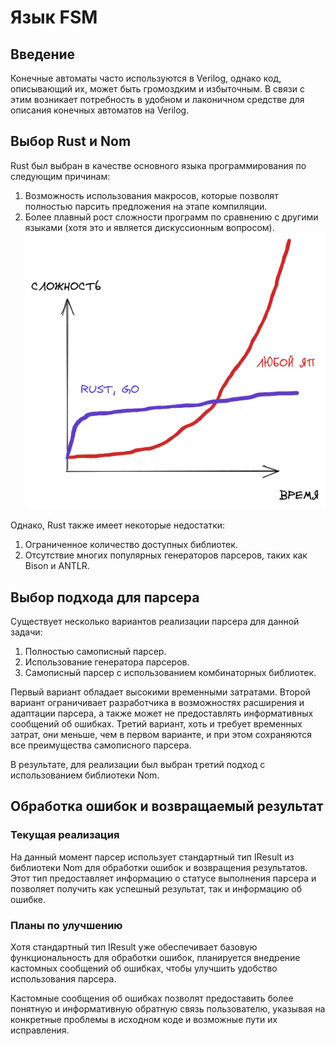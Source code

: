 # Язык FSM

## Введение

Конечные автоматы часто используются в Verilog, однако код, описывающий их, может быть громоздким и избыточным. 
В связи с этим возникает потребность в удобном и лаконичном средстве для описания конечных автоматов на Verilog.

## Выбор Rust и Nom

Rust был выбран в качестве основного языка программирования по следующим причинам:

1. Возможность использования макросов, которые позволят полностью парсить предложения на этапе компиляции.
2. Более плавный рост сложности программ по сравнению с другими языками (хотя это и является дискуссионным вопросом).
  ![RUST complexity](./imgs/RUST_complexity.png)
    
Однако, Rust также имеет некоторые недостатки:

1. Ограниченное количество доступных библиотек.
2. Отсутствие многих популярных генераторов парсеров, таких как Bison и ANTLR.

## Выбор подхода для парсера

Существует несколько вариантов реализации парсера для данной задачи:
1. Полностью самописный парсер.
2. Использование генератора парсеров.
3. Самописный парсер с использованием комбинаторных библиотек.

Первый вариант обладает высокими временными затратами. Второй вариант ограничивает разработчика в возможностях расширения и 
адаптации парсера, а также может не предоставлять информативных сообщений об ошибках. Третий вариант, хоть и требует временных 
затрат, они меньше, чем в первом варианте, и при этом сохраняются все преимущества самописного парсера.

В результате, для реализации был выбран третий подход с использованием библиотеки Nom.

## Обработка ошибок и возвращаемый результат
### Текущая реализация

На данный момент парсер использует стандартный тип IResult из библиотеки Nom для обработки ошибок и возвращения результатов. 
Этот тип предоставляет информацию о статусе выполнения парсера и позволяет получить как успешный результат, так и информацию об ошибке.

### Планы по улучшению

Хотя стандартный тип IResult уже обеспечивает базовую функциональность для обработки ошибок, планируется внедрение кастомных сообщений об ошибках, 
чтобы улучшить удобство использования парсера.

Кастомные сообщения об ошибках позволят предоставить более понятную и информативную обратную связь пользователю,
указывая на конкретные проблемы в исходном коде и возможные пути их исправления.

